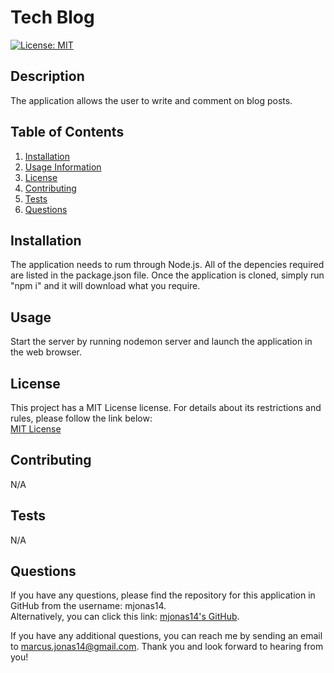 # Tech Blog

  [![License: MIT](https://img.shields.io/badge/License-MIT-yellow.svg)](https://opensource.org/licenses/MIT)

  ## Description
  The application allows the user to write and comment on blog posts. 
  
  ## Table of Contents
  1. [Installation](#installation)
  2. [Usage Information](#usage)
  3. [License](#license)
  4. [Contributing](#contributing)
  5. [Tests](#tests)
  6. [Questions](#questions)

  ## Installation
  The application needs to rum through Node.js. All of the depencies required are listed in the package.json file. Once the application is cloned, simply run "npm i" and it will download what you require.

  ## Usage
  Start the server by running nodemon server and launch the application in the web browser.

  ## License
  This project has a MIT License license. For details about its restrictions and rules, please follow the link below:  
    [MIT License](https://opensource.org/licenses/MIT)  
    

  ## Contributing
  N/A

  ## Tests
  N/A

  ## Questions
  If you have any questions, please find the repository for this application in GitHub from the username: mjonas14.  
  Alternatively, you can click this link: [mjonas14's GitHub](https://github.com/mjonas14).

  If you have any additional questions, you can reach me by sending an email to marcus.jonas14@gmail.com. Thank you and look forward to hearing from you! 

